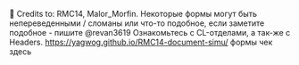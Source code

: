 👋
Credits to: RMC14, Malor_Morfin.
Некоторые формы могут быть непереведенными / сломаны или что-то подобное, если заметите подобное - пишите @revan3619
Ознакомьтесь с CL-отделами, а так-же с Headers.
https://yagwog.github.io/RMC14-document-simu/ формы чек здесь
